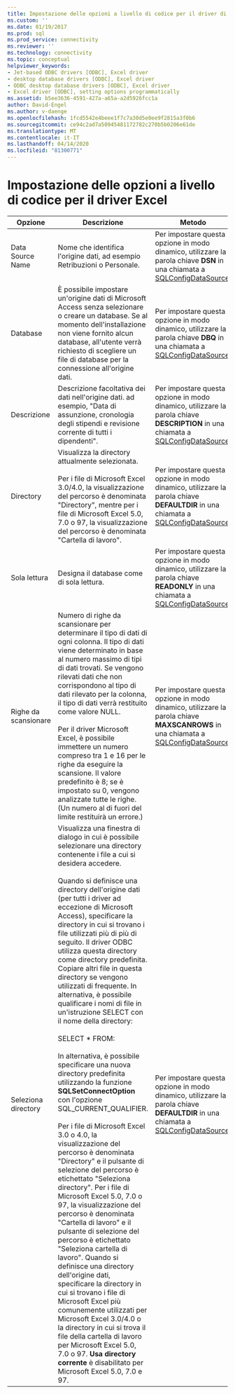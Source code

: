```yaml
---
title: Impostazione delle opzioni a livello di codice per il driver di Excel Documenti Microsoft
ms.custom: ''
ms.date: 01/19/2017
ms.prod: sql
ms.prod_service: connectivity
ms.reviewer: ''
ms.technology: connectivity
ms.topic: conceptual
helpviewer_keywords:
- Jet-based ODBC drivers [ODBC], Excel driver
- desktop database drivers [ODBC], Excel driver
- ODBC desktop database drivers [ODBC], Excel driver
- Excel driver [ODBC], setting options programmatically
ms.assetid: b5ee3636-4591-427a-a65a-a2d5926fcc1a
author: David-Engel
ms.author: v-daenge
ms.openlocfilehash: 1fcd5542e4beee1f7c7a30d5e0ee9f2815a3f0b6
ms.sourcegitcommit: ce94c2ad7a50945481172782c270b5b0206e61de
ms.translationtype: MT
ms.contentlocale: it-IT
ms.lasthandoff: 04/14/2020
ms.locfileid: "81300771"
---
```

# <a name="setting-options-programmatically-for-the-excel-driver"></a>Impostazione delle opzioni a livello di codice per il driver Excel

|Opzione|Descrizione|Metodo|  
|------------|-----------------|------------|  
|Data Source Name|Nome che identifica l'origine dati, ad esempio Retribuzioni o Personale.|Per impostare questa opzione in modo dinamico, utilizzare la parola chiave **DSN** in una chiamata a [SQLConfigDataSource](../../odbc/microsoft/odbc-jet-sqlconfigdatasource-excel-driver.md).|  
|Database|È possibile impostare un'origine dati di Microsoft Access senza selezionare o creare un database. Se al momento dell'installazione non viene fornito alcun database, all'utente verrà richiesto di scegliere un file di database per la connessione all'origine dati.|Per impostare questa opzione in modo dinamico, utilizzare la parola chiave **DBQ** in una chiamata a [SQLConfigDataSource](../../odbc/microsoft/odbc-jet-sqlconfigdatasource-excel-driver.md).|  
|Descrizione|Descrizione facoltativa dei dati nell'origine dati. ad esempio, "Data di assunzione, cronologia degli stipendi e revisione corrente di tutti i dipendenti".|Per impostare questa opzione in modo dinamico, utilizzare la parola chiave **DESCRIPTION** in una chiamata a [SQLConfigDataSource](../../odbc/microsoft/odbc-jet-sqlconfigdatasource-excel-driver.md).|  
|Directory|Visualizza la directory attualmente selezionata.<br /><br /> Per i file di Microsoft Excel 3.0/4.0, la visualizzazione del percorso è denominata "Directory", mentre per i file di Microsoft Excel 5.0, 7.0 o 97, la visualizzazione del percorso è denominata "Cartella di lavoro".|Per impostare questa opzione in modo dinamico, utilizzare la parola chiave **DEFAULTDIR** in una chiamata a [SQLConfigDataSource](../../odbc/microsoft/odbc-jet-sqlconfigdatasource-excel-driver.md).|  
|Sola lettura|Designa il database come di sola lettura.|Per impostare questa opzione in modo dinamico, utilizzare la parola chiave **READONLY** in una chiamata a [SQLConfigDataSource](../../odbc/microsoft/odbc-jet-sqlconfigdatasource-excel-driver.md).|  
|Righe da scansionare|Numero di righe da scansionare per determinare il tipo di dati di ogni colonna. Il tipo di dati viene determinato in base al numero massimo di tipi di dati trovati. Se vengono rilevati dati che non corrispondono al tipo di dati rilevato per la colonna, il tipo di dati verrà restituito come valore NULL.<br /><br /> Per il driver Microsoft Excel, è possibile immettere un numero compreso tra 1 e 16 per le righe da eseguire la scansione. Il valore predefinito è 8; se è impostato su 0, vengono analizzate tutte le righe. (Un numero al di fuori del limite restituirà un errore.)|Per impostare questa opzione in modo dinamico, utilizzare la parola chiave **MAXSCANROWS** in una chiamata a [SQLConfigDataSource](../../odbc/microsoft/odbc-jet-sqlconfigdatasource-excel-driver.md).|  
|Seleziona directory|Visualizza una finestra di dialogo in cui è possibile selezionare una directory contenente i file a cui si desidera accedere.<br /><br /> Quando si definisce una directory dell'origine dati (per tutti i driver ad eccezione di Microsoft Access), specificare la directory in cui si trovano i file utilizzati più di più di seguito. Il driver ODBC utilizza questa directory come directory predefinita. Copiare altri file in questa directory se vengono utilizzati di frequente. In alternativa, è possibile qualificare i nomi di file in un'istruzione SELECT con il nome della directory:<br /><br /> SELECT \* FROM:<br /><br /> In alternativa, è possibile specificare una nuova directory predefinita utilizzando la funzione **SQLSetConnectOption** con l'opzione SQL_CURRENT_QUALIFIER.<br /><br /> Per i file di Microsoft Excel 3.0 o 4.0, la visualizzazione del percorso è denominata "Directory" e il pulsante di selezione del percorso è etichettato "Seleziona directory". Per i file di Microsoft Excel 5.0, 7.0 o 97, la visualizzazione del percorso è denominata "Cartella di lavoro" e il pulsante di selezione del percorso è etichettato "Seleziona cartella di lavoro". Quando si definisce una directory dell'origine dati, specificare la directory in cui si trovano i file di Microsoft Excel più comunemente utilizzati per Microsoft Excel 3.0/4.0 o la directory in cui si trova il file della cartella di lavoro per Microsoft Excel 5.0, 7.0 o 97. **Usa directory corrente** è disabilitato per Microsoft Excel 5.0, 7.0 e 97.|Per impostare questa opzione in modo dinamico, utilizzare la parola chiave **DEFAULTDIR** in una chiamata a [SQLConfigDataSource](../../odbc/microsoft/odbc-jet-sqlconfigdatasource-excel-driver.md).|
